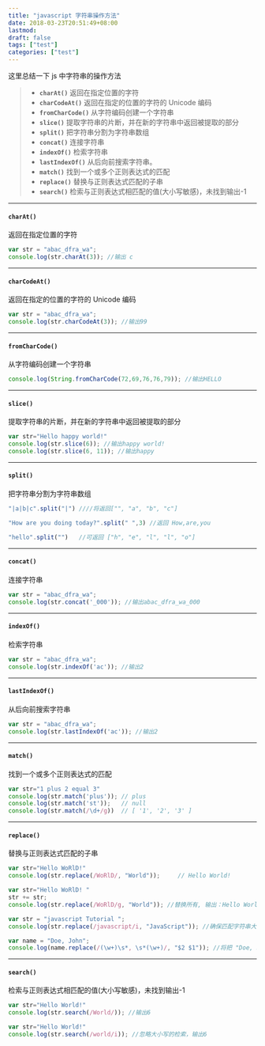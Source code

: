 ```yaml
---
title: "javascript 字符串操作方法"
date: 2018-03-23T20:51:49+08:00
lastmod:
draft: false
tags: ["test"]
categories: ["test"]
---
```




这里总结一下 js 中字符串的操作方法

> - **`charAt()`** 返回在指定位置的字符  
> - **`charCodeAt()`** 返回在指定的位置的字符的 Unicode 编码
> - **`fromCharCode()`** 从字符编码创建一个字符串
> - **`slice()`** 提取字符串的片断，并在新的字符串中返回被提取的部分
> - **`split()`** 把字符串分割为字符串数组
> - **`concat()`** 连接字符串
> - **`indexOf()`** 检索字符串
> - **`lastIndexOf()`** 从后向前搜索字符串。
> - **`match()`** 找到一个或多个正则表达式的匹配
> - **`replace()`** 替换与正则表达式匹配的子串
> - **`search()`**  检索与正则表达式相匹配的值(大小写敏感)，未找到输出-1


<!--more-->

------

#### `charAt()`  
返回在指定位置的字符
```javascript
var str = "abac_dfra_wa";
console.log(str.charAt(3)); //输出 c
```

------
 
#### `charCodeAt()` 
返回在指定的位置的字符的 Unicode 编码
```javascript
var str = "abac_dfra_wa";
console.log(str.charCodeAt(3)); //输出99
```

------
 
#### `fromCharCode()` 
从字符编码创建一个字符串
```javascript
console.log(String.fromCharCode(72,69,76,76,79)); //输出HELLO
```

------
 
#### `slice()` 
提取字符串的片断，并在新的字符串中返回被提取的部分
```javascript
var str="Hello happy world!"
console.log(str.slice(6)); //输出happy world!
console.log(str.slice(6, 11)); //输出happy
```

------
 
#### `split()` 
把字符串分割为字符串数组
```javascript
"|a|b|c".split("|") ////将返回["", "a", "b", "c"]

"How are you doing today?".split(" ",3) //返回 How,are,you

"hello".split("")	//可返回 ["h", "e", "l", "l", "o"]

```

------
 
#### `concat()` 
连接字符串
```javascript
var str = "abac_dfra_wa";
console.log(str.concat('_000')); //输出abac_dfra_wa_000
```

------
 
#### `indexOf()` 
检索字符串
```javascript
var str = "abac_dfra_wa"; 
console.log(str.indexOf('ac')); //输出2
```

------
 
#### `lastIndexOf()` 
从后向前搜索字符串
```javascript
var str = "abac_dfra_wa";
console.log(str.lastIndexOf('ac')); //输出2
```

------
 
#### `match()` 
找到一个或多个正则表达式的匹配
```javascript
var str="1 plus 2 equal 3"
console.log(str.match('plus')); // plus
console.log(str.match('st'));   // null
console.log(str.match(/\d+/g))  // [ '1', '2', '3' ]
```

------
 
#### `replace()` 
替换与正则表达式匹配的子串
```javascript
var str="Hello WoRlD!"
console.log(str.replace(/WoRlD/, "World"));     // Hello World!

var str="Hello WoRlD! "
str += str;
console.log(str.replace(/WoRlD/g, "World")); //替换所有, 输出：Hello World! Hello World! 

var str = "javascript Tutorial ";
console.log(str.replace(/javascript/i, "JavaScript")); //确保匹配字符串大写字符的正确

var name = "Doe, John";
console.log(name.replace(/(\w+)\s*, \s*(\w+)/, "$2 $1")); //将把 "Doe, John" 转换为 "John Doe" 的形式
```

------
 
#### `search()`  
检索与正则表达式相匹配的值(大小写敏感)，未找到输出-1
```javascript
var str="Hello World!"
console.log(str.search(/World/)); //输出6

var str="Hello World!"
console.log(str.search(/world/i)); //忽略大小写的检索，输出6
```


